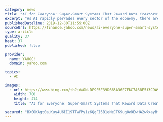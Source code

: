 ```yaml
---
category: news
title: "AI for Everyone: Super-Smart Systems That Reward Data Creators"
excerpt: "As AI rapidly pervades every sector of the economy, there are few questions more urgent than who owns, controls and guides the data used to train AI systems, and the models and conclusions AI learns from this data. Right now the answer tends to be large corporations. Data about our thoughts, preferences, fears and desires, as revealed in our ..."
publishedDateTime: 2019-12-30T11:59:00Z
sourceUrl: https://finance.yahoo.com/news/ai-everyone-super-smart-systems-101741719.html
type: article
quality: 37
heat: 37
published: false

provider:
  name: YAHOO!
  domain: yahoo.com

topics:
  - AI

images:
  - url: https://www.bing.com/th?id=ON.DF9E5E39D663A36E7FBC7A68E533C9A9
    width: 700
    height: 414
    title: "AI for Everyone: Super-Smart Systems That Reward Data Creators"

secured: "BX0OKAgt0auKuy4U6EI19TTwPPy1z6QgPI5B1eNeCTK9ug0w8EwHA2w5xayBf0jAW1U/2dcMgh49OtduR/dMm0hKUkxiqqgkGT7vwBj2pDlQ6GKdlM6S/C18Lbum5LRmWRK7uIutERN4JULBMq68jrY5oiM9lnH+9+Hu93mRzbbJkM3atP/ZX/1pWDxLeQAu/dqqQiO0fdLyLEs+DDzVDOOU1lMudi3bsmdj6blXLTSEjRrU1SpR5YT7jh8AeNSGBXYxlHnzrfD8d2diKGYNTQ==;QHzU+pjWRZaxR08p0q3zpQ=="
---
```


